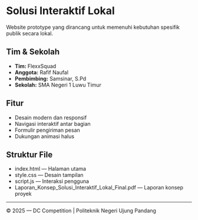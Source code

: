 # Solusi Interaktif Lokal

Website prototype yang dirancang untuk memenuhi kebutuhan spesifik publik secara lokal.

## Tim & Sekolah
- **Tim:** FlexxSquad
- **Anggota:** Rafif Naufal
- **Pembimbing:** Samsinar, S.Pd
- **Sekolah:** SMA Negeri 1 Luwu Timur

## Fitur
- Desain modern dan responsif
- Navigasi interaktif antar bagian
- Formulir pengiriman pesan
- Dukungan animasi halus

## Struktur File
- index.html — Halaman utama
- style.css — Desain tampilan
- script.js — Interaksi pengguna
- Laporan_Konsep_Solusi_Interaktif_Lokal_Final.pdf — Laporan konsep proyek

---
© 2025 — DC Competition | Politeknik Negeri Ujung Pandang
